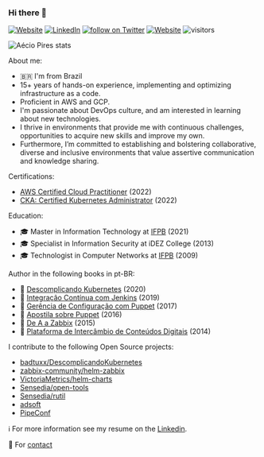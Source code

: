 ### Hi there 👋

<a href="http://aeciopires.com"><img alt="Website" src="https://img.shields.io/badge/website-aeciopires.com-orange?style=flat&logo=google-chrome"></a>
<a href="https://www.linkedin.com/in/aeciopires/"><img alt="LinkedIn" src="https://img.shields.io/badge/LinkedIn-AecioPires-blue?style=flat&logo=linkedin"></a>
<a href="https://twitter.com/intent/follow?screen_name=aeciopires">
        <img src="https://img.shields.io/twitter/follow/aeciopires?style=social&logo=twitter"
            alt="follow on Twitter"></a>
<a href="https://gist.github.com/aeciopires"><img alt="Website" src="https://img.shields.io/badge/website-gist-orange?style=flat&logo=google-chrome"></a>
![visitors](https://komarev.com/ghpvc/?username=aeciopires&color=blue)

![Aécio Pires stats](https://github-readme-stats.vercel.app/api?username=aeciopires&show_icons=true&theme=dracula&include_all_commits=true)

<!--
**aeciopires/aeciopires** is a ✨ _special_ ✨ repository because its `README.md` (this file) appears on your GitHub profile.
-->

About me:

- 🇧🇷 I'm from Brazil
- 15+ years of hands-on experience, implementing and optimizing infrastructure as a code.
- Proficient in AWS and GCP.
- I'm passionate about DevOps culture, and am interested in learning about new technologies.
- I thrive in environments that provide me with continuous challenges, opportunities to acquire new skills and improve my own. 
- Furthermore, I’m committed to establishing and bolstering collaborative, diverse and inclusive environments that value assertive communication and knowledge sharing.

Certifications:

- [AWS Certified Cloud Practitioner](https://www.credly.com/badges/fa02cb3e-9b37-427f-a4f7-b67b08b2037c/public_url) (2022)
- [CKA: Certified Kubernetes Administrator](https://www.credly.com/badges/02357694-4e7e-4748-bfe6-c3ce241ea44c?source=linked_in_profile) (2022)

Education:

- 🎓 Master in Information Technology at [IFPB](https://www.ifpb.edu.br) (2021)
- 🎓 Specialist in Information Security at iDEZ College (2013)
- 🎓 Technologist in Computer Networks at [IFPB](https://www.ifpb.edu.br) (2009)

Author in the following books in pt-BR:

- 📖 [Descomplicando Kubernetes](https://livro.descomplicandokubernetes.com.br/pt/) (2020)
- 📖 [Integração Contínua com Jenkins](https://novatec.com.br/livros/jenkins) (2019)
- 📖 [Gerência de Configuração com Puppet](https://novatec.com.br/livros/puppet) (2017)
- 📖 [Apostila sobre Puppet](https://puppet-br.github.io/apostila-puppet) (2016)
- 📖 [De A a Zabbix](https://novatec.com.br/livros/zabbix) (2015)
- 📖 [Plataforma de Intercâmbio de Conteúdos Digitais](https://pt.scribd.com/doc/123206365/Plataforma-de-Intercambio-de-Conteudos-Digitais) (2014)

I contribute to the following Open Source projects:

* [badtuxx/DescomplicandoKubernetes](https://github.com/badtuxx/DescomplicandoKubernetes)
* [zabbix-community/helm-zabbix](https://github.com/zabbix-community/helm-zabbix)
* [VictoriaMetrics/helm-charts](https://github.com/VictoriaMetrics/helm-charts)
* [Sensedia/open-tools](https://github.com/Sensedia/open-tools)
* [Sensedia/rutil](https://github.com/Sensedia/rutil)
* [adsoft](https://github.com/aeciopires/adsoft)
* [PipeConf](https://gitlab.com/aeciopires/pipeconf)

ℹ️ For more information see my resume on the [Linkedin](https://www.linkedin.com/in/aeciopires).

💬 For [contact](http://blog.aeciopires.com/contato)
